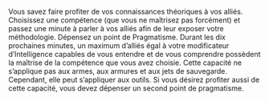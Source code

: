 ﻿---
id: subclass_wise_scholar_fr.md#pouvoir-de-la-connaissance
name: Pouvoir de la connaissance
---
Vous savez faire profiter de vos connaissances théoriques à vos alliés. Choisissez une compétence (que vous ne maîtrisez pas forcément) et passez une minute à parler à vos alliés afin de leur exposer votre méthodologie. Dépensez un point de Pragmatisme. Durant les dix prochaines minutes, un maximum d’alliés égal à votre modificateur d’Intelligence capables de vous entendre et de vous comprendre possèdent la maîtrise de la compétence que vous avez choisie. Cette capacité ne s’applique pas aux armes, aux armures et aux jets de sauvegarde. Cependant, elle peut s’appliquer aux outils. Si vous désirez profiter aussi de cette capacité, vous devez dépenser un second point de pragmatisme.

